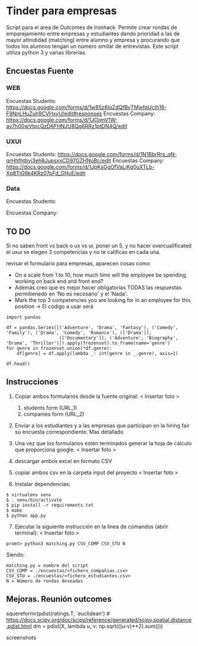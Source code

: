 # Tinder para empresas

Script para el area de Outcomes de Ironhack. Permite crear rondas de emparejamiento entre empresas y estudiantes dando prioridad a las de mayor afinididad (matching) entre alumno y empresa y procurando que todos los alumnos tengan un número similar de entrevistas. 
Este script utiliza python 3 y varias librerías. 


## Encuestas Fuente

### WEB
Encuestas Students: 
https://docs.google.com/forms/d/1w85z6lqZdQfByTMiefqUcth16-F9NnLHuZuh9CVHxyU/edit#responses
Encuestas Company: 
https://docs.google.com/forms/d/1JOjjmV1W-ay7h00wVtpcQzD6FHNJU8Qg6RRz1ptDN4Q/edit

### UXUI
Encuestas Students: 
https://docs.google.com/forms/d/1N1BbrRrs_qN-qrHhfhtbvj3eh8JupsxxCD97GZHNoBc/edit
Encuestas Company: 
https://docs.google.com/forms/d/1JpKsGgOfVaLiKg0uXTLb-Xp8TjG6k4KRz07pFd_GHuE/edit

### Data 
Encuestas Students: 

Encuestas Company: 



## TO DO
Si no saben front vs back o ux vs ui, poner un 5, y no hacer overcualificated
el uxui se elegen 3 competencias y no te calificas en cada una. 

revisar el formulario para empresas, aparecen cosas como: 
- On a scale from 1 to 10, how much time will the employee be spending working on back end and front end?
- Además creo que es mejor hacer obligatorias TODAS las respuestas permitienedo en 'No es necesario' y el 'Nada'. 
- Mark the top 3 competencies you are looking for in an employee for this position -> El código a usar será 
```## test 
import pandas

df = pandas.Series([('Adventure', 'Drama', 'Fantasy'), ('Comedy', 'Family'), ('Drama', 'Comedy', 'Romance'), (['Drama']), 
                    (['Documentary']), ('Adventure', 'Biography', 'Drama', 'Thriller')]).apply(frozenset).to_frame(name='genre')
for genre in frozenset.union(*df.genre):
    df[genre] = df.apply(lambda _: int(genre in _.genre), axis=1)
    
df.head()
```

## Instrucciones
1. Copiar ambos formularios desde la fuente original: 
< Insertar foto >
	1. students form (URL_1)
	2. companies form (URL_2)
2. Enviar a los estudiantes y a las empresas que participan en la hiring fair su encuesta correspondiente. Mas detallado
3. Una vez que los formularios estén terminados generar la hoja de cálculo que proporciona google. 
< Insertar foto >
4. descargar ambos excel en formato CSV 
5. copiar ambos csv en la carpeta input del proyecto
< Insertar foto >

6. Instalar dependencias: 
``` 
$ virtualenv venv 
$ . venv/bin/activate
$ pip install -r requirements.txt
$ make
$ python app.py
```
7. Ejecutar la siguiente instrucción en la línea de comandos (abrir terminal): 
< Insertar foto >
```
promt> python3 matching.py CSV_COMP CSV_STU N
```
Siendo: 
```
matching.py = nombre del script
CSV_COMP = ./encuestas/<fichero_compañias.csv>
CSV_STU = ./encuestas/<fichero_estudiantes.csv>
N = Número de rondas deseadas
```

## Mejoras. Reunión outcomes

squereformr(pdist(ratings.T, 'euclidean') # https://docs.scipy.org/doc/scipy/reference/generated/scipy.spatial.distance.pdist.html
dm = pdist(X, lambda u, v: np.sqrt(((u-v)**2).sum()))

screenshots



